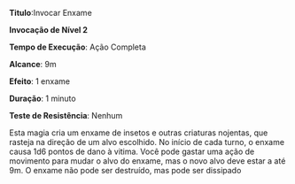 **Titulo**:Invocar Enxame

**Invocação de Nível 2**

**Tempo de Execução**: Ação Completa

**Alcance**: 9m

**Efeito**: 1 enxame

**Duração**: 1 minuto

**Teste de Resistência**: Nenhum

Esta magia cria um enxame de insetos e outras criaturas nojentas, que rasteja na direção de um alvo escolhido. 
No início de cada turno, o enxame causa 1d6 pontos de dano à vitima. Você pode gastar uma ação de movimento para mudar o alvo do enxame, mas o novo alvo deve estar a até 9m. O enxame não pode ser destruído, mas pode ser dissipado
